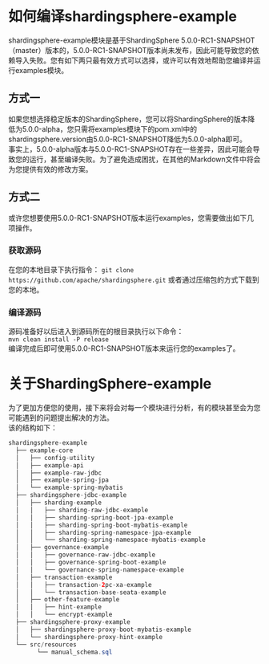 # 如何编译shardingsphere-example
shardingsphere-example模块是基于ShardingSphere 5.0.0-RC1-SNAPSHOT（master）版本的，5.0.0-RC1-SNAPSHOT版本尚未发布，因此可能导致您的依赖导入失败。您有如下两只最有效方式可以选择，或许可以有效地帮助您编译并运行examples模块。
## 方式一
如果您想选择稳定版本的ShardingSphere，您可以将ShardingSphere的版本降低为5.0.0-alpha，您只需将examples模块下的pom.xml中的shardingsphere.version由5.0.0-RC1-SNAPSHOT降低为5.0.0-alpha即可。<br />事实上，5.0.0-alpha版本与5.0.0-RC1-SNAPSHOT存在一些差异，因此可能会导致您的运行，甚至编译失败。为了避免造成困扰，在其他的Markdown文件中将会为您提供有效的修改方案。
## 方式二
或许您想要使用5.0.0-RC1-SNAPSHOT版本运行examples，您需要做出如下几项操作。
### 获取源码
在您的本地目录下执行指令：
`git clone https://github.com/apache/shardingsphere.git`
或者通过压缩包的方式下载到您的本地。
### 编译源码
源码准备好以后进入到源码所在的根目录执行以下命令：<br />`mvn clean install -P release`<br />编译完成后即可使用5.0.0-RC1-SNAPSHOT版本来运行您的examples了。
# 关于ShardingSphere-example
为了更加方便您的使用，接下来将会对每一个模块进行分析，有的模块甚至会为您可能遇到的问题提出解决的方法。<br />该的结构如下：
```java
shardingsphere-example
  ├── example-core
  │   ├── config-utility
  │   ├── example-api
  │   ├── example-raw-jdbc
  │   ├── example-spring-jpa
  │   └── example-spring-mybatis
  ├── shardingsphere-jdbc-example
  │   ├── sharding-example
  │   │   ├── sharding-raw-jdbc-example
  │   │   ├── sharding-spring-boot-jpa-example
  │   │   ├── sharding-spring-boot-mybatis-example
  │   │   ├── sharding-spring-namespace-jpa-example
  │   │   └── sharding-spring-namespace-mybatis-example
  │   ├── governance-example
  │   │   ├── governance-raw-jdbc-example
  │   │   ├── governance-spring-boot-example
  │   │   └── governance-spring-namespace-example
  │   ├── transaction-example
  │   │   ├── transaction-2pc-xa-example
  │   │   └── transaction-base-seata-example
  │   ├── other-feature-example
  │   │   ├── hint-example
  │   │   └── encrypt-example
  ├── shardingsphere-proxy-example
  │   ├── shardingsphere-proxy-boot-mybatis-example
  │   └── shardingsphere-proxy-hint-example
  └── src/resources
        └── manual_schema.sql
```


